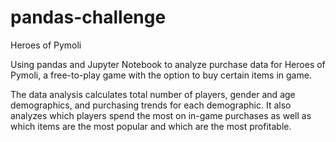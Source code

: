 # pandas-challenge
Heroes of Pymoli

Using pandas and Jupyter Notebook to analyze purchase data for Heroes of Pymoli, a free-to-play game with the option to buy certain items in game. 

The data analysis calculates total number of players, gender and age demographics, and purchasing trends for each demographic. It also analyzes which players spend the most on in-game purchases as well as which items are the most popular and which are the most profitable. 
